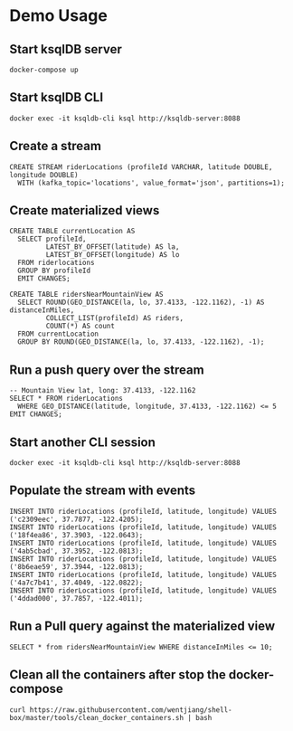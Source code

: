 # Demo Usage

## Start ksqlDB server

```
docker-compose up
```

## Start ksqlDB CLI

```
docker exec -it ksqldb-cli ksql http://ksqldb-server:8088
```

## Create a stream

```
CREATE STREAM riderLocations (profileId VARCHAR, latitude DOUBLE, longitude DOUBLE)
  WITH (kafka_topic='locations', value_format='json', partitions=1);
```

## Create materialized views

```
CREATE TABLE currentLocation AS
  SELECT profileId,
         LATEST_BY_OFFSET(latitude) AS la,
         LATEST_BY_OFFSET(longitude) AS lo
  FROM riderlocations
  GROUP BY profileId
  EMIT CHANGES;
```

```
CREATE TABLE ridersNearMountainView AS
  SELECT ROUND(GEO_DISTANCE(la, lo, 37.4133, -122.1162), -1) AS distanceInMiles,
         COLLECT_LIST(profileId) AS riders,
         COUNT(*) AS count
  FROM currentLocation
  GROUP BY ROUND(GEO_DISTANCE(la, lo, 37.4133, -122.1162), -1);
```

## Run a push query over the stream

```
-- Mountain View lat, long: 37.4133, -122.1162
SELECT * FROM riderLocations
  WHERE GEO_DISTANCE(latitude, longitude, 37.4133, -122.1162) <= 5 EMIT CHANGES;
```

## Start another CLI session

```
docker exec -it ksqldb-cli ksql http://ksqldb-server:8088
```

## Populate the stream with events

```
INSERT INTO riderLocations (profileId, latitude, longitude) VALUES ('c2309eec', 37.7877, -122.4205);
INSERT INTO riderLocations (profileId, latitude, longitude) VALUES ('18f4ea86', 37.3903, -122.0643);
INSERT INTO riderLocations (profileId, latitude, longitude) VALUES ('4ab5cbad', 37.3952, -122.0813);
INSERT INTO riderLocations (profileId, latitude, longitude) VALUES ('8b6eae59', 37.3944, -122.0813);
INSERT INTO riderLocations (profileId, latitude, longitude) VALUES ('4a7c7b41', 37.4049, -122.0822);
INSERT INTO riderLocations (profileId, latitude, longitude) VALUES ('4ddad000', 37.7857, -122.4011);
```

## Run a Pull query against the materialized view

```
SELECT * from ridersNearMountainView WHERE distanceInMiles <= 10;
```

## Clean all the containers after stop the docker-compose

```
curl https://raw.githubusercontent.com/wentjiang/shell-box/master/tools/clean_docker_containers.sh | bash
```